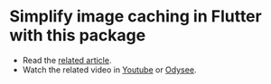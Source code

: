 # Simplify image caching in Flutter with this package

- Read the [related article](https://davidserrano.io/simplify-image-caching-in-flutter-with-this-package).
- Watch the related video in [Youtube](https://youtu.be/irkDZRJ56nY) or [Odysee](https://odysee.com/@svprdga:d/simplify-image-caching-in-flutter-with-this-package).